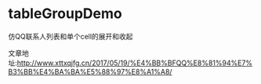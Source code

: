 # tableGroupDemo
仿QQ联系人列表和单个cell的展开和收起

文章地址:http://www.xttxqjfg.cn/2017/05/19/%E4%BB%BFQQ%E8%81%94%E7%B3%BB%E4%BA%BA%E5%88%97%E8%A1%A8/
